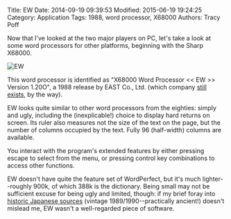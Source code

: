 Title: EW
Date: 2014-09-19 09:39:53
Modified: 2015-06-19 19:24:25
Category: Application
Tags: 1988, word processor, X68000
Authors: Tracy Poff

Now that I've looked at the two major players on PC, let's take a look at some word processors for other platforms, beginning with the Sharp X68000.

![EW]({filename}images/ew.png)

This word processor is identified as "X68000 Word Processor &lt;&lt; EW &gt;&gt; Version 1.20O", a 1988 release by EAST Co., Ltd. (which company [still exists][east], by the way).

EW looks quite similar to other word processors from the eighties: simply and ugly, including the (inexplicable!) choice to display hard returns on screen. Its ruler also measures not the size of the text on the page, but the number of columns occupied by the text. Fully 96 (half-width) columns are available.

You interact with the program's extended features by either pressing escape to select from the menu, or pressing control key combinations to access other functions.

EW doesn't have quite the feature set of WordPerfect, but it's much lighter--roughly 900k, of which 388k is the dictionary. Being small may not be sufficient excuse for being ugly and limited, though: if my brief foray into [historic Japanese sources][1] (vintage 1989/1990--practically ancient!) doesn't mislead me, EW wasn't a well-regarded piece of software.

[1]: http://www.asahi-net.or.jp/~uv2s-oob/x68/index.html
[east]: http://www.est.co.jp/
